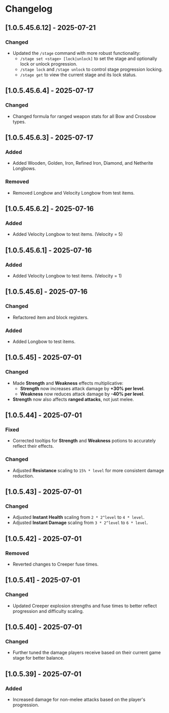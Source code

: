 # Changelog

## [1.0.5.45.6.12] - 2025-07-21
### Changed
- Updated the `/stage` command with more robust functionality:
  - `/stage set <stage> [lock|unlock]` to set the stage and optionally lock or unlock progression.
  - `/stage lock` and `/stage unlock` to control stage progression locking.
  - `/stage get` to view the current stage and its lock status.

## [1.0.5.45.6.4] - 2025-07-17
### Changed
- Changed formula for ranged weapon stats for all Bow and Crossbow types.

## [1.0.5.45.6.3] - 2025-07-17
### Added
- Added Wooden, Golden, Iron, Refined Iron, Diamond, and Netherite Longbows.

### Removed
- Removed Longbow and Velocity Longbow from test items.

## [1.0.5.45.6.2] - 2025-07-16
### Added
- Added Velocity Longbow to test items. (Velocity = 5)

## [1.0.5.45.6.1] - 2025-07-16
### Added
- Added Velocity Longbow to test items. (Velocity = 1)

## [1.0.5.45.6] - 2025-07-16
### Changed
- Refactored item and block registers.

### Added
- Added Longbow to test items.

## [1.0.5.45] - 2025-07-01
### Changed
- Made **Strength** and **Weakness** effects multiplicative:
  - **Strength** now increases attack damage by **+30% per level**.
  - **Weakness** now reduces attack damage by **-40% per level**.
- **Strength** now also affects **ranged attacks**, not just melee.

## [1.0.5.44] - 2025-07-01
### Fixed
- Corrected tooltips for **Strength** and **Weakness** potions to accurately reflect their effects.

### Changed
- Adjusted **Resistance** scaling to `15% * level` for more consistent damage reduction.

## [1.0.5.43] - 2025-07-01
### Changed
- Adjusted **Instant Health** scaling from `2 * 2^level` to `4 * level`.
- Adjusted **Instant Damage** scaling from `3 * 2^level` to `6 * level`.

## [1.0.5.42] - 2025-07-01
### Removed
- Reverted changes to Creeper fuse times.

## [1.0.5.41] - 2025-07-01
### Changed
- Updated Creeper explosion strengths and fuse times to better reflect progression and difficulty scaling.

## [1.0.5.40] - 2025-07-01
### Changed
- Further tuned the damage players receive based on their current game stage for better balance.

## [1.0.5.39] - 2025-07-01
### Added
- Increased damage for non-melee attacks based on the player's progression.